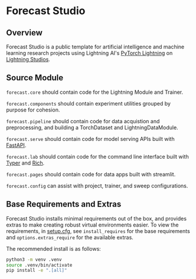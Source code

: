 # Forecast Studio

## Overview

Forecast Studio is a public template for artificial intelligence and machine learning research projects using Lightning AI's [PyTorch Lightning](https://lightning.ai/docs/pytorch/latest/) on [Lightning Studios](https://lightning.ai/).


## Source Module

`forecast.core` should contain code for the Lightning Module and Trainer.

`forecast.components` should contain experiment utilities grouped by purpose for cohesion.

`forecast.pipeline` should contain code for data acquistion and preprocessing, and building a TorchDataset and LightningDataModule.

`forecast.serve` should contain code for model serving APIs built with [FastAPI](https://fastapi.tiangolo.com/project-generation/#machine-learning-models-with-spacy-and-fastapi).

`forecast.lab` should contain code for the command line interface built with [Typer](https://typer.tiangolo.com/) and [Rich](https://rich.readthedocs.io/en/stable/).

`forecast.pages` should contain code for data apps built with streamlit.

`forecast.config` can assist with project, trainer, and sweep configurations.

## Base Requirements and Extras

Forecast Studio installs minimal requirements out of the box, and provides extras to make creating robust virtual environments easier. To view the requirements, in [setup.cfg](setup.cfg), see `install_requires` for the base requirements and `options.extras_require` for the available extras.

The recommended install is as follows:

```sh
python3 -m venv .venv
source .venv/bin/activate
pip install -e ".[all]"
```
